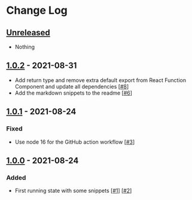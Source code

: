 # Change Log

## [Unreleased]

- Nothing

## [1.0.2] - 2021-08-31

- Add return type and remove extra default export from React Function Component and update all
  dependencies [[#8](https://github.com/mheob/vscode-snippets/pull/8)]
- Add the markdown snippets to the readme [[#6](https://github.com/mheob/vscode-snippets/pull/6)]

## [1.0.1] - 2021-08-24

### Fixed

- Use node 16 for the GitHub action workflow [[#3](https://github.com/mheob/vscode-snippets/pull/3)]

## [1.0.0] - 2021-08-24

### Added

- First running state with some snippets [[#1](https://github.com/mheob/vscode-snippets/pull/1)]
  [[#2](https://github.com/mheob/vscode-snippets/pull/2)]

[unreleased]: https://github.com/mheob/vscode-snippets/compare/v1.0.1...HEAD
[1.0.2]: https://github.com/mheob/vscode-snippets/compare/v1.0.1...v1.0.2
[1.0.1]: https://github.com/mheob/vscode-snippets/compare/v1.0.0...v1.0.1
[1.0.0]: https://github.com/mheob/vscode-snippets/releases/tag/v1.0.0
